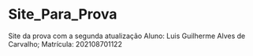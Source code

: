 # Site_Para_Prova
 Site da prova com a segunda atualização 
 Aluno: Luis Guilherme Alves de Carvalho;
 Matrícula: 202108701122
